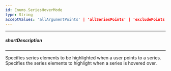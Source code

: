 ```yaml
---
id: Enums.SeriesHoverMode
type: String
acceptValues: 'allArgumentPoints' | 'allSeriesPoints' | 'excludePoints' | 'includePoints' | 'nearestPoint' | 'none' | 'onlyPoint'
---
```

---
##### shortDescription
<!-- Description goes here -->

---
<!-- Description goes here -->
Specifies series elements to be highlighted when a user points to a series.
Specifies the series elements to highlight when a series is hovered over.